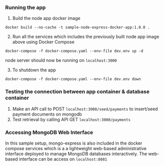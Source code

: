 ### Running the app

1. Build the node app docker image

```
docker build --no-cache -t sample-node-express-docker-app:1.0.0 .
```

2. Run all the services which includes the previously built node app image above using Docker Compose

```
docker-compose -f docker-compose.yaml --env-file dev.env up -d
```

node server should now be running on `localhost:3000`

3. To shutdown the app

```
docker-compose -f docker-compose.yaml --env-file dev.env down
```

### Testing the connection between app container & database container

1. Make an API call to POST `localhost:3000/seed/payments` to insert/seed payment documents on mongodb
2. Test retrieval by calling API GET `localhost:3000/payments`

### Accessing MongoDB Web Interface

In this sample setup, mongo-express is also included in the docker compose services which is a a lightweight web-based administrative interface deployed to manage MongoDB databases interactively. The web-based interface can be access on `localhost:8081`
